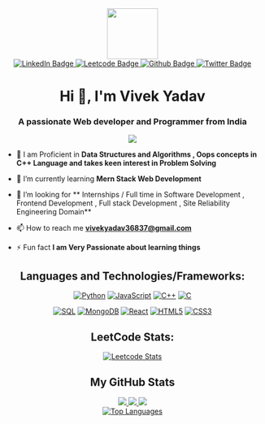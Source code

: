<div id="header" align="center">
  <img src="https://media.giphy.com/media/M9gbBd9nbDrOTu1Mqx/giphy.gif" width="100"/>
</div>

<div id="badges"  align="center">
  <a href="https://www.linkedin.com/in/vivek-yadav-149333192/">
    <img src="https://img.shields.io/badge/LinkedIn-blue?style=for-the-badge&logo=linkedin&logoColor=white" alt="LinkedIn Badge"/>
  </a>
  <a href="https://leetcode.com/Vivek_yd_6/">
    <img src="https://img.shields.io/badge/Leetcode-orange?style=for-the-badge&logo=leetcode&logoColor=black" alt="Leetcode Badge"/>
  </a>
  <a href="github.com/Vivekyd6">
    <img src="https://img.shields.io/badge/Github-black?style=for-the-badge&logo=github&logoColor=white" alt="Github Badge"/>
  </a>
  <a href="https://twitter.com/VivekYa93262512">
    <img src="https://img.shields.io/badge/Twitter-blue?style=for-the-badge&logo=twitter&logoColor=white" alt="Twitter Badge"/>
  </a>
</div>



<h1 align="center">Hi 👋, I'm Vivek Yadav</h1>
<h3 align="center">A passionate Web developer and Programmer from India</h3>

<p align="center">
  <a href="https://github.com/Vivekyd6">
    <img src="https://komarev.com/ghpvc/?username=Vivekyd6&color=blue&style=flat)" />
  </a>
</p>

- 🌱 I am Proficient in **Data Structures and Algorithms , Oops concepts in C++ Language and takes keen interest in Problem Solving**

- 🌱 I’m currently learning **Mern Stack Web Development**

- 🤝 I’m looking for  ** Internships / Full time  in Software Development , Frontend Development , Full stack Development , Site Reliability Engineering Domain**

- 📫 How to reach me **vivekyadav36837@gmail.com**

- ⚡ Fun fact **I am Very Passionate about learning things**

<div align = "center">
<h2>Languages and Technologies/Frameworks:</h2>

[![Python](https://img.shields.io/badge/python-black?style=for-the-badge&logo=python)](https://github.com/Vivekyd6)
[![JavaScript](https://img.shields.io/badge/javascript-black?style=for-the-badge&logo=javascript)](https://github.com/Vivekyd6)
[![C++](https://img.shields.io/badge/c++-black?style=for-the-badge&logo=cplusplus)](https://github.com/Vivekyd6)
[![C](https://img.shields.io/badge/c-black?style=for-the-badge&logo=c)](https://github.com/Vivekyd6)
<!-- [![Bash](https://img.shields.io/badge/bash-black?style=for-the-badge&logo=gnu-bash&logoColor=white)](https://github.com/Vivekyd6) -->
[![SQL](https://img.shields.io/badge/sql-black?style=for-the-badge&logo=mysql)](https://github.com/Vivekyd6)
[![MongoDB](https://img.shields.io/badge/mongodb-black?style=for-the-badge&logo=mongodb)](https://github.com/Vivekyd6)
[![React](https://img.shields.io/badge/react-black?style=for-the-badge&logo=react)](https://github.com/Vivekyd6)
[![HTML5](https://img.shields.io/badge/html5-black?style=for-the-badge&logo=html5)](https://github.com/Vivekyd6)
[![CSS3](https://img.shields.io/badge/css3-black?style=for-the-badge&logo=css3)](https://github.com/Vivekyd6)
<!-- [![Docker](https://img.shields.io/badge/docker-black?style=for-the-badge&logo=docker)](https://hub.docker.com/u/Vivekyd6) -->
</div>
<div align = "center">
<h2>LeetCode Stats:</h2>

[![Leetcode Stats](https://leetcard.jacoblin.cool/Vivek_yd_6?ext=contest)](https://leetcode.com/Vivek_yd_6)
</div>
<div align = "center">
<h2>My GitHub Stats</h2>

  <a href="https://github.com/Vivekyd6">
    <img src="http://github-profile-summary-cards.vercel.app/api/cards/profile-details?username=Vivekyd6&theme=transparent" />
  </a>
  <a href="https://github.com/Vivekyd6">
    <img src="https://github-readme-streak-stats.herokuapp.com/?user=Vivekyd6&hide_border=true&card_width=338&theme=transparent" />
  </a>
  <a href="https://github.com/Vivekyd6">
    <img src="http://github-profile-summary-cards.vercel.app/api/cards/stats?username=Vivekyd6&theme=transparent" />
  </a>
 
  </div>
<div align = "center">
 <a href="https://github.com/Vivekyd6" align="left"><img src="https://github-readme-stats.vercel.app/api/top-langs/?username=Vivekyd6&langs_count=10&title_color=0891b2&text_color=ffffff&icon_color=3382ed&bg_color=171717&hide_border=true&locale=en&custom_title=Top%50%Languages" alt="Top Languages" /></a>
  
  </div>
<!-- <a href="http://www.github.com/Vivekyd6"><img src="https://github-readme-stats.vercel.app/api?username=Vivekyd6&show_icons=true&hide=&count_private=true&title_color=0891b2&text_color=ffffff&icon_color=3382ed&bg_color=171717&hide_border=true&show_icons=true" alt="sahilkhoslaa's GitHub stats" /></a> -->


<!-- <a href="http://www.github.comVivekyd6"><img src="https://github-readme-streak-stats.herokuapp.com/?user=Vivekyd6&stroke=ffffff&background=171717&ring=0891b2&fire=0891b2&currStreakNum=ffffff&currStreakLabel=0891b2&sideNums=ffffff&sideLabels=ffffff&dates=ffffff&hide_border=true" /></a>  -->



